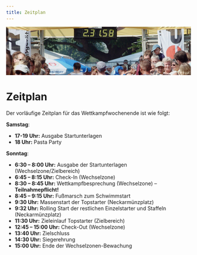 ```yaml
---
title: Zeitplan
---
```


![Zeitplan](/img/banner/Zeitplan.jpeg)

# Zeitplan

Der vorläufige Zeitplan für das Wettkampfwochenende ist wie folgt:

**Samstag**:
- **17-19 Uhr:** Ausgabe Startunterlagen
- **18 Uhr:** Pasta Party

**Sonntag**:
- **6:30 – 8:00 Uhr:** Ausgabe der Startunterlagen (Wechselzone/Zielbereich)
- **6:45 – 8:15 Uhr:** Check-In (Wechselzone)
- **8:30 – 8:45 Uhr:** Wettkampfbesprechung (Wechselzone) – **Teilnahmepflicht!**
- **8:45 – 9:15 Uhr:** Fußmarsch zum Schwimmstart
- **9:30 Uhr:** Massenstart der Topstarter (Neckarmünzplatz)
- **9:32 Uhr:** Rolling Start der restlichen Einzelstarter und Staffeln (Neckarmünzplatz)
- **11:30 Uhr:** Zieleinlauf Topstarter (Zielbereich)
- **12:45 – 15:00 Uhr:** Check-Out (Wechselzone)
- **13:40 Uhr:** Zielschluss
- **14:30 Uhr:** Siegerehrung
- **15:00 Uhr:** Ende der Wechselzonen-Bewachung
